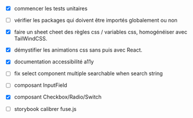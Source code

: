 
- [X] commencer les tests unitaires
- [ ] vérifier les packages qui doivent être importés globalement ou non
- [X] faire un sheet cheet des règles css / variables css, homogénéiser avec TailWindCSS.
- [X] démystifier les animations css sans puis avec React.
- [X] documentation accessibilité a11y

- [ ] fix select component multiple searchable when search string

- [ ] composant InputField
- [X] composant Checkbox/Radio/Switch
- [ ] storybook calibrer fuse.js
